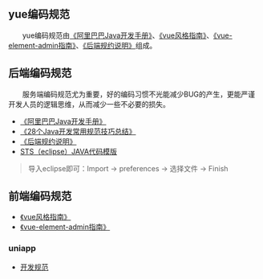 ## yue编码规范
　　yue编码规范由[《阿里巴巴Java开发手册》](https://gitee.com/yl-yue/yue-library/raw/master/docs/_media/阿里巴巴Java开发手册_v1.4.0_详尽版.pdf)、[《vue风格指南》](https://cn.vuejs.org/v2/style-guide/)、[《vue-element-admin指南》](https://panjiachen.gitee.io/vue-element-admin-site/zh/guide/)、[《后端规约说明》](规约/后端规约说明.md#后端规约说明)组成。

## 后端编码规范
　　服务端编码规范尤为重要，好的编码习惯不光能减少BUG的产生，更能严谨开发人员的逻辑思维，从而减少一些不必要的损失。<br>

- [《阿里巴巴Java开发手册》](http://suo.im/4tsCsN)
- [《28个Java开发常用规范技巧总结》](https://blog.csdn.net/weixin_38405253/article/details/94690308)
- [《后端规约说明》](规约/后端规约说明.md#后端规约说明)
- [STS（eclipse）JAVA代码模版](https://gitee.com/yl-yue/yue-library/raw/master/docs/_media/STS配置.epf)

> 导入eclipse即可：Import -> preferences -> 选择文件 -> Finish <br>

## 前端编码规范

- [《vue风格指南》](https://cn.vuejs.org/v2/style-guide/)
- [《vue-element-admin指南》](https://panjiachen.gitee.io/vue-element-admin-site/zh/guide/)

### uniapp
- [开发规范](https://uniapp.dcloud.io/frame)
